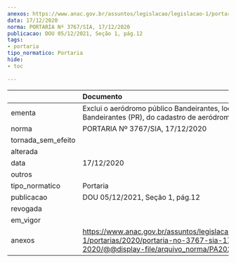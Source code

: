 ```yaml
---
anexos: https://www.anac.gov.br/assuntos/legislacao/legislacao-1/portarias/2020/portaria-no-3767-sia-17-12-2020/@@display-file/arquivo_norma/PA2020-3767.pdf
data: 17/12/2020
norma: PORTARIA Nº 3767/SIA, 17/12/2020
publicacao: DOU 05/12/2021, Seção 1, pág.12
tags:
- portaria
tipo_normatico: Portaria
hide: 
- toc 
 
---
```


|                    | Documento                                                                                                                                            |
|:-------------------|:-----------------------------------------------------------------------------------------------------------------------------------------------------|
| ementa             | Exclui o aeródromo público Bandeirantes, localizado em Bandeirantes (PR), do cadastro de aeródromos.                                                 |
| norma              | PORTARIA Nº 3767/SIA, 17/12/2020                                                                                                                     |
| tornada_sem_efeito |                                                                                                                                                      |
| alterada           |                                                                                                                                                      |
| data               | 17/12/2020                                                                                                                                           |
| outros             |                                                                                                                                                      |
| tipo_normatico     | Portaria                                                                                                                                             |
| publicacao         | DOU 05/12/2021, Seção 1, pág.12                                                                                                                      |
| revogada           |                                                                                                                                                      |
| em_vigor           |                                                                                                                                                      |
| anexos             | https://www.anac.gov.br/assuntos/legislacao/legislacao-1/portarias/2020/portaria-no-3767-sia-17-12-2020/@@display-file/arquivo_norma/PA2020-3767.pdf |